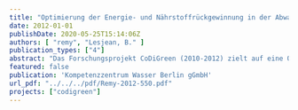 ```yaml
---
title: "Optimierung der Energie- und Nährstoffrückgewinnung in der Abwasserbehandlung (Kurzfassung)"
date: 2012-01-01
publishDate: 2020-05-25T15:14:06Z
authors: [ "remy", "Lesjean, B." ]
publication_types: ["4"]
abstract: "Das Forschungsprojekt CoDiGreen (2010-2012) zielt auf eine Optimierung der Rückgewinnung von Energie und Nährstoffen in der Abwasserbehandlung in Braunschweig und Berlin. Dafür werden in Pilotversuchen die Auswirkungen einer Zugabe von Co-Substraten (Grassilage, Topinambur) und einer thermischen Druckhydrolyse des Überschussschlamms auf den Biogasertrag der Faulung untersucht. Zusätzlich wird die Co-Vergärung von Grassilage im großtechnischen Maßstab in einem Faulturm des Klärwerks Braunschweig-Steinhof getestet. Neben dem experimentellen Teil wird über eine Ökobilanz der ökologische Fußabdruck des Abwassersystems in Braunschweig und der Schlammbehandlung im Klärwerk Berlin-Wassmannsdorf analysiert, um Optimierungspotential zu erfassen und anhand ausgewählter Szenarien zu bewerten. Abschließend werden vergleichbare Konzepte der landwirtschaftlichen Wiederverwendung von Klarwasser und Schlamm in einer Marktstudie ermittelt und über eine Risikobewertung potentielle Gefahren dieses Systems identifiziert. Die Pilotversuche zeigen, dass sowohl die Zugabe von Co-Substraten als auch die thermische Hydrolyse einen substantiellen Gewinn an Biogasmenge und –qualität (CH4Gehalt) in einer mesophilen Faulung (Verweilzeit: 20d) ermöglichen kann. Die Methanerträge können um 10%, 9% und 13% durch thermische Hydrolyse von Überschussschlamm, Zugabe von Grassilage (+10% FS) und eine Kombination beider Maßnahmen gesteigert werden (sofern der Methanertrag lediglich auf den oTR des zugeführten Schlamms bezogen wird, betrug die Steigerung 10%, 31% und 38%). Eine zweistufige Faulung mit zwischengeschalteter Hydrolyse („DLD“) erbringt +19% CH4. Für anorganische und organische Schadstoffe werden dabei vorgeschriebene Grenzwerte der aktuellen Klärschlammverordnung nicht überschritten. Weiter zeigen Laboranalysen einen positiven Effekt auf die Entwässerbarkeit des Schlamms und den Bedarf an Polymeren. Leider können die vielversprechenden Ergebnisse der Co-Vergärung mit Gras in der Großtechnik nicht bestätigt werden. Für eine großtechnische Realisierung einer Co-Vergärung lässt sich abschätzen, dass für 100.000 EW ca. 30 ha extensiv bewirtschafteter Fläche erforderlich sind, um 10% oTR an Gras in Bezug zum oTR des Rohschlamms zu erzeugen. Leider können die vielversprechenden Ergebnisse der Co-Vergärung mit Gras in der Großtechnik nicht bestätigt werden, in der nur -8% Biogasertrag gemessen werden (+2% wenn der Methanertrag lediglich auf den oTR des zugeführten Schlamms bezogen wird). Obwohl die technische Machbarkeit der Graszugabe gezeigt werden kann, scheinen betriebliche Probleme (Größe der Fasern, hydraulische Durchmischung, niedrige Verweilzeit) die Umsetzung des maximalen Potentials der Graszugabe in der Großtechnik zu verhindern. Die Bewertung der Umweltwirkungen der Systeme in Berlin und Braunschweig zeigt eine hohe Eigenenergieerzeugung in beiden Systemen, so dass dadurch der Treibhauseffekt und andere relevante Umweltwirkungen vermindert werden. Dennoch kann noch Optimierungspotential bei der Energie- und Nährstoffrückgewinnung aufgezeigt werden, zu dessen Erschließung auf der Grundlage einer Szenarienanalyse Empfehlungen formuliert werden. Die Umweltvorteile der Wiederverwendung in Braunschweig zeigen sich vor allem in einer verminderten Emission von Nähr- und Schadstoffen in die Gewässer. Die Normalisierung der Umweltwirkungen unterstreicht die Bedeutung der Primärfunktion der Kläranlage (= Schutz der Oberflächengewässer), die durch Optimierung von Energiebedarf und Treibhausgasemissionen nicht eingeschränkt werden sollte. Die Risikobewertung der Braunschweiger Systems folgt dem HACCP-Konzept und quantifiziert Risiken für die menschliche Gesundheit durch Krankheitserreger und Schwermetalle in der Landwirtschaft und ökologische Risiken durch Schwermetalle. Potentielle Risiken der Wiederverwendung werden auf Grundlage quantitativer Modelle von Umweltverhalten und Exposition identifiziert (Viren, Cadmium für Menschen, Zink für Ökosystem) und sollten durch entsprechende Messprogramme überwacht werden. Schließlich werden basierend auf den Projektergebnissen Empfehlungen zur Optimierung der Energie- und Nährstoffrückgewinnung in der Abwasserbehandlung in Berlin und Braunschweig formuliert, um letztlich die negativen Umweltwirkungen zu minimieren und potentielle Risiken im Betrieb zu vermeiden."
featured: false
publication: 'Kompetenzzentrum Wasser Berlin gGmbH'
url_pdf: "../../../pdf/Remy-2012-550.pdf"
projects: ["codigreen"]
---
```


